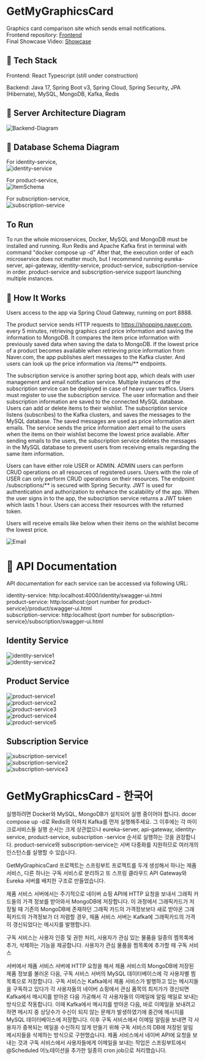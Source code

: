 # GetMyGraphicsCard
Graphics card comparison site which sends email notifications.  
Frontend repository: [Frontend](https://github.com/igh9410/GetMyGraphicsCard-Frontend)  
Final Showcase Video: [Showcase](https://youtu.be/tIaediY-c1U)  

## 📝  Tech Stack

Frontend: React Typescript (still under construction)

Backend: Java 17, Spring Boot v3, Spring Cloud, Spring Security, JPA (Hibernate), MySQL, MongoDB, Kafka, Redis

## 🧱 Server Architecture Diagram

![Backend-Diagram](https://user-images.githubusercontent.com/31177070/219319133-67edebc7-bfd9-4a9d-8afd-d0d4c8989caf.png)

## 🧱 Database Schema Diagram

For identity-service,  
![identity-service](assets/identity_service.png)

For product-service,  
![ItemSchema](https://user-images.githubusercontent.com/31177070/219332017-b1b6e89d-5870-480f-836d-f28ead74e256.png)

For subscription-service,  
![subscription-service](assets/subscription_service.png)

## To Run
To run the whole microservices, Docker, MySQL and MongoDB must be installed and running.
Run Redis and Apache Kafka first in terminal with command "docker compose up -d"
After that, the execution order of each microservice does not matter much, but I recommend running eureka-server,
api-gateway, identity-service, product-service, subscription-service in order.
product-service and subscription-service support launching multiple instances.

## 📝 How It Works

Users access to the app via Spring Cloud Gateway, running on port 8888.


The product service sends HTTP requests to https://shopping.naver.com, every 5 minutes, retrieving graphics card price information and saving the information to  MongoDB. It compares the item price information with previously saved data when saving the data to MongoDB. If the lowest price of a product becomes available when retrieving price information from Naver.com, the app publishes alert messages to the Kafka cluster. And users can look up the price information via /items/** endpoints.

The subscription service is another spring boot app, which deals with user management and email notification service. Multiple instances of the subscription service can be deployed in case of heavy user traffics. Users must register to use the subscription service. The user information and their subscription information are saved to the connected MySQL database. Users can add or delete items to their wishlist. The subscription service listens (subscribes) to the Kafka clusters, and saves the messages to the MySQL database. The saved messages are used as price information alert emails. The service sends the price information alert email to the users when the items on their wishlist become the lowest price available. After sending emails to the users, the subscription service deletes the messages in the MySQL database to prevent users from receiving emails regarding the same item information.

Users can have either role USER or ADMIN.
ADMIN users can perform CRUD operations on all resources of registered users.
Users with the role of USER can only perform CRUD operations on their resources.
The endpoint /subscriptions/** is secured with Spring Security. JWT is used for authentication and authorization to enhance the scalability of the app. When the user signs in to the app, the subscription service returns a JWT token which lasts 1 hour. Users can access their resources with the returned token. 

Users will receive emails like below when their items on the wishlist become the lowest price.

![Email](https://user-images.githubusercontent.com/31177070/219342151-e9abacee-2a3e-4382-830f-2e517a3a7f88.png)





# 📝 API Documentation

API documentation for each service can be accessed via following URL:

identity-service: http:localhost:4000/identity/swagger-ui.html  
product-service: http:localhost:{port number for product-service}/product/swagger-ui.html  
subscription-service: http:localhost:{port number for subscription-service}/subscription/swagger-ui.html  


## Identity Service

![identity-service1](assets/IdentityService1.png)  
![identity-service2](assets/IdentityService2.png)  


## Product Service

![product-service1](assets/ProductService1.png)  
![product-service2](assets/ProductService2.png)  
![product-service3](assets/ProductService3.png)  
![product-service4](assets/ProductService4.png)  
![product-service5](assets/ProductService5.png)  

## Subscription Service

![subscription-service1](assets/SubscriptionService1.png)  
![subscription-service2](assets/SubscriptionService2.png)  
![subscription-service3](assets/SubscriptionService3.png)  

# GetMyGraphicsCard - 한국어
실행하려면 Docker와 MySQL, MongoDB가 설치되어 실행 중이어야 합니다.
docer compose up -d로 Redis와 아파치 Kafka를 먼저 실행해주세요.
그 이후에는 각 마이크로서비스들 실행 순서는 크게 상관없으나 eureka-server,
api-gateway, identity-service, product-service, subscription
-service 순서로 실행하는 것을 권장합니다.
product-service와 subscription-service는 서버 다중화를 지원하므로 여러개의
인스턴스를 실행할 수 있습니다.

GetMyGraphicsCard 프로젝트는 스프링부트 프로젝트를 두개 생성해서 하나는
제품 서비스, 다른 하나는 구독 서비스로 분리하고 또 스프링 클라우드 API Gateway와
Eureka 서버를 배치한 구조로 만들었습니다.

제품 서비스 서버에서는 주기적으로 네이버 쇼핑 API에 HTTP 요청을 보내서 그래픽
카드들의 가격 정보를 받아와서 MongoDB에 저장합니다. 이 과정에서 그래픽카드가 저장될
때 기존의 MongoDB에 존재하던 그래픽 카드의 가격정보보다 새로 받아온 그래픽카드의
가격정보가 더 저렴할 경우, 제품 서비스 서버는 Kafka에 그래픽카드의 가격이 갱신되었다는
메시지를 발행합니다.

구독 서비스는 사용자 인증 및 권한 처리, 사용자가 관심 있는 물품을 일종의 찜목록에 추가,
삭제하는 기능을 제공합니다. 사용자가 관심 물품을 찜목록에 추가할 때 구독 서비스

서버에서 제품 서비스 서버에 HTTP 요청을 해서 제품 서비스의 MongoDB에 저장된 제품
정보를 불러온 다음, 구독 서비스 서버의 MySQL 데이터베이스에 각 사용자별 찜목록으로
저장합니다. 구독 서비스는 Kafka에서 제품 서비스가 발행하고 있는 메시지들을 구독하고
있다가 각 사용자들의 네이버 쇼핑에서 관심 품목의 최저가가 갱신되면 Kafka에서 메시지를
받아온 다음 가공해서 각 사용자들의 이메일에 알림 메일로 보내는 방식으로 작동합니다.
이때 Kafka에서 메시지를 받아온 다음, 바로 이메일을 보내려고 하면 메시지 중 상당수가
수신이 되지 않는 문제가 발생하였기에 중간에 메시지를 MySQL 데이터베이스에 저장합니다.
이후 구독 서비스에서 이메일 알림을 보내면 각 사용자가 중복되는 메일을 수신하지 않게
만들기 위해 구독 서비스의 DB에 저장된 알림 메시지들을 삭제하는 방식으로 구현했습니다.
제품 서비스에서 네이버 API에 요청을 보내는 것과 구독 서비스에서 사용자들에게 이메일을
보내는 작업은 스프링부트에서 @Scheduled 어노테이션을 추가한 일종의 cron job으로
처리했습니다.


